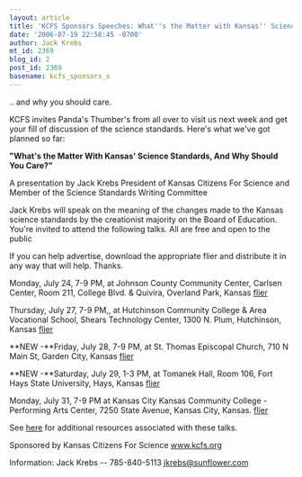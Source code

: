 ```yaml
---
layout: article
title: 'KCFS Sponsors Speeches: What''s the Matter with Kansas'' Science Standards?'
date: '2006-07-19 22:58:45 -0700'
author: Jack Krebs
mt_id: 2369
blog_id: 2
post_id: 2369
basename: kcfs_sponsors_s
---
```

.. and why you should care.

KCFS invites Panda's Thumber's from all over to visit us next week and get your fill of discussion of the science standards.  Here's what we've got planned so far:

**"What's the Matter With Kansas' Science Standards,
And Why Should You Care?"**

A presentation by Jack Krebs 
President of Kansas Citizens For Science
and Member of the Science Standards Writing Committee

Jack Krebs will speak on the meaning of the changes made to the Kansas science standards by the creationist majority on the Board of Education. You're invited to attend the following talks. All are free and open to the public

If you can help advertise, download the appropriate flier and distribute it in any way that will help.  Thanks. 

Monday, July 24, 7-9 PM, at Johnson County Community Center, Carlsen Center, Room 211, College Blvd. & Quivira, Overland Park, Kansas  [flier](http://www.kcfs.org/kcfsnews/wp-content/uploads/2006/07/01JCCC.pdf)

Thursday, July 27, 7-9 PM,, at Hutchinson Community College & Area Vocational School, Shears Technology Center, 1300 N. Plum, Hutchinson, Kansas [flier](http://www.kcfs.org/kcfsnews/wp-content/uploads/2006/07/02Hutch.pdf)

**NEW -**Friday, July 28, 7-9 PM, at St. Thomas Episcopal Church, 710 N Main St, Garden City, Kansas [flier](http://www.kcfs.org/kcfsnews/wp-content/uploads/2006/07/04GC.pdf)

**NEW -**Saturday, July 29, 1-3 PM, at Tomanek Hall, Room 106, Fort Hays State University, Hays, Kansas [flier](http://www.kcfs.org/kcfsnews/wp-content/uploads/2006/07/05Hays.pdf)

Monday, July 31, 7-9 PM at Kansas City Kansas Community College - Performing Arts Center, 7250 State Avenue, Kansas City, Kansas. [flier](http://www.kcfs.org/kcfsnews/wp-content/uploads/2006/07/03KCKCC.pdf)

See [here](http://www.kcfs.org/kcfsnews/?page_id=150) for additional resources associated with these talks.

Sponsored by Kansas Citizens For Science
www.kcfs.org

Information:
Jack Krebs -- 785-840-5113
jkrebs@sunflower.com
